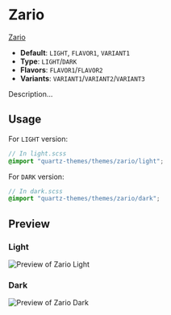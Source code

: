 # Zario

[Zario](https://gneiss.dev)

- **Default**: `LIGHT`, `FLAVOR1`, `VARIANT1`
- **Type**: `LIGHT`/`DARK`
- **Flavors**: `FLAVOR1`/`FLAVOR2`
- **Variants**: `VARIANT1`/`VARIANT2`/`VARIANT3`

Description...

## Usage

For `LIGHT` version:

```scss
// In light.scss
@import "quartz-themes/themes/zario/light";
```

For `DARK` version:

```scss
// In dark.scss
@import "quartz-themes/themes/zario/dark";
```

## Preview

### Light

![Preview of Zario Light](preview-light.png)

### Dark

![Preview of Zario Dark](preview-dark.png)
